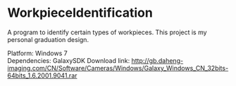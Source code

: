 # WorkpieceIdentification
A program to identify certain types of workpieces.  This project is my personal graduation design.

Platform: Windows 7  
Dependencies: GalaxySDK
Download link:  http://gb.daheng-imaging.com/CN/Software/Cameras/Windows/Galaxy_Windows_CN_32bits-64bits_1.6.2001.9041.rar
